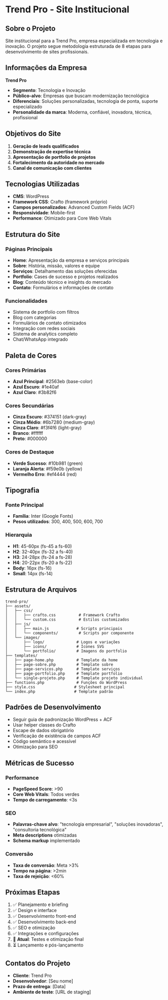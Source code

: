 # Trend Pro - Site Institucional

## Sobre o Projeto

Site institucional para a Trend Pro, empresa especializada em tecnologia e inovação. O projeto segue metodologia estruturada de 8 etapas para desenvolvimento de sites profissionais.

## Informações da Empresa

**Trend Pro**
- **Segmento**: Tecnologia e Inovação
- **Público-alvo**: Empresas que buscam modernização tecnológica
- **Diferenciais**: Soluções personalizadas, tecnologia de ponta, suporte especializado
- **Personalidade da marca**: Moderna, confiável, inovadora, técnica, profissional

## Objetivos do Site

1. **Geração de leads qualificados**
2. **Demonstração de expertise técnica**
3. **Apresentação de portfolio de projetos**
4. **Fortalecimento da autoridade no mercado**
5. **Canal de comunicação com clientes**

## Tecnologias Utilizadas

- **CMS**: WordPress
- **Framework CSS**: Crafto (framework próprio)
- **Campos personalizados**: Advanced Custom Fields (ACF)
- **Responsividade**: Mobile-first
- **Performance**: Otimizado para Core Web Vitals

## Estrutura do Site

### Páginas Principais
- **Home**: Apresentação da empresa e serviços principais
- **Sobre**: História, missão, valores e equipe
- **Serviços**: Detalhamento das soluções oferecidas
- **Portfolio**: Cases de sucesso e projetos realizados
- **Blog**: Conteúdo técnico e insights do mercado
- **Contato**: Formulários e informações de contato

### Funcionalidades
- Sistema de portfolio com filtros
- Blog com categorias
- Formulários de contato otimizados
- Integração com redes sociais
- Sistema de analytics completo
- Chat/WhatsApp integrado

## Paleta de Cores

### Cores Primárias
- **Azul Principal**: #2563eb (base-color)
- **Azul Escuro**: #1e40af
- **Azul Claro**: #3b82f6

### Cores Secundárias
- **Cinza Escuro**: #374151 (dark-gray)
- **Cinza Médio**: #6b7280 (medium-gray)
- **Cinza Claro**: #f3f4f6 (light-gray)
- **Branco**: #ffffff
- **Preto**: #000000

### Cores de Destaque
- **Verde Sucesso**: #10b981 (green)
- **Laranja Alerta**: #f59e0b (yellow)
- **Vermelho Erro**: #ef4444 (red)

## Tipografia

### Fonte Principal
- **Família**: Inter (Google Fonts)
- **Pesos utilizados**: 300, 400, 500, 600, 700

### Hierarquia
- **H1**: 45-60px (fs-45 a fs-60)
- **H2**: 32-40px (fs-32 a fs-40)
- **H3**: 24-28px (fs-24 a fs-28)
- **H4**: 20-22px (fs-20 a fs-22)
- **Body**: 16px (fs-16)
- **Small**: 14px (fs-14)

## Estrutura de Arquivos

```
trend-pro/
├── assets/
│   ├── css/
│   │   ├── crafto.css          # Framework Crafto
│   │   └── custom.css          # Estilos customizados
│   ├── js/
│   │   ├── main.js            # Scripts principais
│   │   └── components/         # Scripts por componente
│   └── images/
│       ├── logo/              # Logos e variações
│       ├── icons/             # Ícones SVG
│       └── portfolio/         # Imagens do portfolio
├── templates/
│   ├── page-home.php          # Template da home
│   ├── page-sobre.php         # Template sobre
│   ├── page-servicos.php      # Template serviços
│   ├── page-portfolio.php     # Template portfolio
│   └── single-projeto.php     # Template projeto individual
├── functions.php              # Funções do WordPress
├── style.css                 # Stylesheet principal
└── index.php                 # Template padrão
```

## Padrões de Desenvolvimento

- Seguir guia de padronização WordPress + ACF
- Usar helper classes do Crafto
- Escape de dados obrigatório
- Verificação de existência de campos ACF
- Código semântico e acessível
- Otimização para SEO

## Métricas de Sucesso

### Performance
- **PageSpeed Score**: >90
- **Core Web Vitals**: Todos verdes
- **Tempo de carregamento**: <3s

### SEO
- **Palavras-chave alvo**: "tecnologia empresarial", "soluções inovadoras", "consultoria tecnológica"
- **Meta descriptions** otimizadas
- **Schema markup** implementado

### Conversão
- **Taxa de conversão**: Meta >3%
- **Tempo na página**: >2min
- **Taxa de rejeição**: <60%

## Próximas Etapas

1. ✅ Planejamento e briefing
2. ✅ Design e interface
3. ✅ Desenvolvimento front-end
4. ✅ Desenvolvimento back-end
5. ✅ SEO e otimização
6. ✅ Integrações e configurações
7. 🔄 **Atual**: Testes e otimização final
8. ⏳ Lançamento e pós-lançamento

## Contatos do Projeto

- **Cliente**: Trend Pro
- **Desenvolvedor**: [Seu nome]
- **Prazo de entrega**: [Data]
- **Ambiente de teste**: [URL de staging]